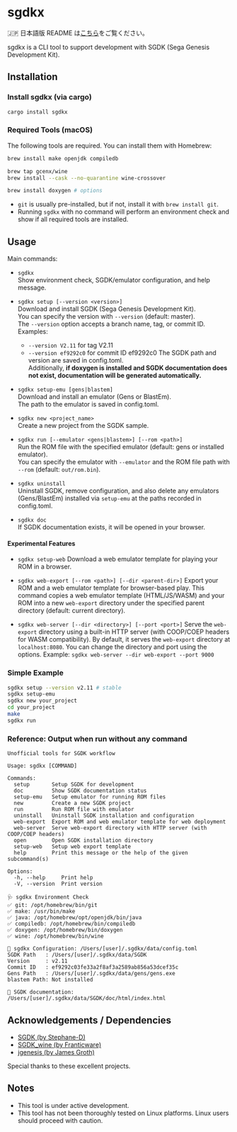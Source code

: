 # sgdkx

🇯🇵 日本語版 README は[こちら](./README.ja.md)をご覧ください。

sgdkx is a CLI tool to support development with SGDK (Sega Genesis Development Kit).

## Installation

### Install sgdkx (via cargo)

```sh
cargo install sgdkx
```

### Required Tools (macOS)

The following tools are required. You can install them with Homebrew:

```sh
brew install make openjdk compiledb

brew tap gcenx/wine
brew install --cask --no-quarantine wine-crossover

brew install doxygen # options
```

- `git` is usually pre-installed, but if not, install it with `brew install git`.
- Running `sgdkx` with no command will perform an environment check and show if all required tools are installed.

## Usage

Main commands:

- `sgdkx`<br>
  Show environment check, SGDK/emulator configuration, and help message.

- `sgdkx setup [--version <version>]` <br>
  Download and install SGDK (Sega Genesis Development Kit).<br>
  You can specify the version with `--version` (default: master).<br>
  The `--version` option accepts a branch name, tag, or commit ID.<br>
  Examples:<br>
  - `--version V2.11` for tag V2.11
  - `--version ef9292c0` for commit ID ef9292c0
    The SGDK path and version are saved in config.toml.<br>
    Additionally, **if doxygen is installed and SGDK documentation does not exist, documentation will be generated automatically.**

- `sgdkx setup-emu [gens|blastem]`<br>
  Download and install an emulator (Gens or BlastEm).<br>
  The path to the emulator is saved in config.toml.

- `sgdkx new <project_name>`<br>
  Create a new project from the SGDK sample.

- `sgdkx run [--emulator <gens|blastem>] [--rom <path>]`<br>
  Run the ROM file with the specified emulator (default: gens or installed emulator).<br>
  You can specify the emulator with `--emulator` and the ROM file path with `--rom` (default: `out/rom.bin`).

- `sgdkx uninstall`<br>
  Uninstall SGDK, remove configuration, and also delete any emulators (Gens/BlastEm) installed via `setup-emu` at the paths recorded in config.toml.

- `sgdkx doc`<br>
  If SGDK documentation exists, it will be opened in your browser.

#### Experimental Features

- `sgdkx setup-web`
  Download a web emulator template for playing your ROM in a browser.

- `sgdkx web-export [--rom <path>] [--dir <parent-dir>]`
  Export your ROM and a web emulator template for browser-based play.
  This command copies a web emulator template (HTML/JS/WASM) and your ROM into a new `web-export` directory under the specified parent directory (default: current directory).

- `sgdkx web-server [--dir <directory>] [--port <port>]`
  Serve the `web-export` directory using a built-in HTTP server (with COOP/COEP headers for WASM compatibility).
  By default, it serves the `web-export` directory at `localhost:8080`. You can change the directory and port using the options.
  Example: `sgdkx web-server --dir web-export --port 9000`

### Simple Example

```sh
sgdkx setup --version v2.11 # stable
sgdkx setup-emu
sgdkx new your_project
cd your_project
make
sgdkx run
```

### Reference: Output when run without any command

```
Unofficial tools for SGDK workflow

Usage: sgdkx [COMMAND]

Commands:
  setup       Setup SGDK for development
  doc         Show SGDK documentation status
  setup-emu   Setup emulator for running ROM files
  new         Create a new SGDK project
  run         Run ROM file with emulator
  uninstall   Uninstall SGDK installation and configuration
  web-export  Export ROM and web emulator template for web deployment
  web-server  Serve web-export directory with HTTP server (with COOP/COEP headers)
  open        Open SGDK installation directory
  setup-web   Setup web export template
  help        Print this message or the help of the given subcommand(s)

Options:
  -h, --help     Print help
  -V, --version  Print version

🩺 sgdkx Environment Check
✅ git: /opt/homebrew/bin/git
✅ make: /usr/bin/make
✅ java: /opt/homebrew/opt/openjdk/bin/java
✅ compiledb: /opt/homebrew/bin/compiledb
✅ doxygen: /opt/homebrew/bin/doxygen
✅ wine: /opt/homebrew/bin/wine

📝 sgdkx Configuration: /Users/[user]/.sgdkx/data/config.toml
SGDK Path   : /Users/[user]/.sgdkx/data/SGDK
Version     : v2.11
Commit ID   : ef9292c03fe33a2f8af3a2589ab856a53dcef35c
Gens Path   : /Users/[user]/.sgdkx/data/gens/gens.exe
blastem Path: Not installed

📄 SGDK documentation: /Users/[user]/.sgdkx/data/SGDK/doc/html/index.html
```

## Acknowledgements / Dependencies

- [SGDK (by Stephane-D)](https://github.com/Stephane-D/SGDK)
- [SGDK_wine (by Franticware)](https://github.com/Franticware/SGDK_wine)
- [jgenesis (by James Groth)](https://github.com/jsgroth/jgenesis)

Special thanks to these excellent projects.

## Notes

- This tool is under active development.
- This tool has not been thoroughly tested on Linux platforms. Linux users should proceed with caution.
